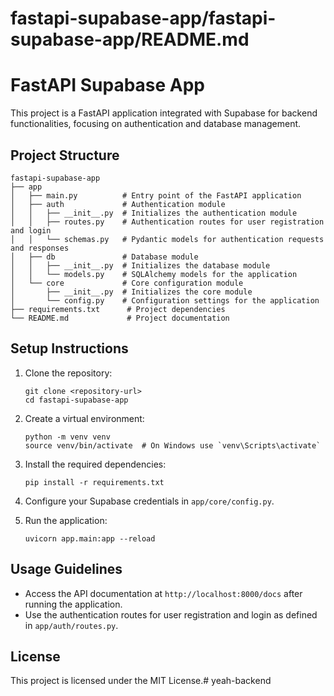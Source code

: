 # fastapi-supabase-app/fastapi-supabase-app/README.md

# FastAPI Supabase App

This project is a FastAPI application integrated with Supabase for backend functionalities, focusing on authentication and database management.

## Project Structure

```
fastapi-supabase-app
├── app
│   ├── main.py          # Entry point of the FastAPI application
│   ├── auth             # Authentication module
│   │   ├── __init__.py  # Initializes the authentication module
│   │   ├── routes.py    # Authentication routes for user registration and login
│   │   └── schemas.py   # Pydantic models for authentication requests and responses
│   ├── db               # Database module
│   │   ├── __init__.py  # Initializes the database module
│   │   └── models.py    # SQLAlchemy models for the application
│   └── core             # Core configuration module
│       ├── __init__.py  # Initializes the core module
│       └── config.py    # Configuration settings for the application
├── requirements.txt      # Project dependencies
└── README.md             # Project documentation
```

## Setup Instructions

1. Clone the repository:
   ```
   git clone <repository-url>
   cd fastapi-supabase-app
   ```

2. Create a virtual environment:
   ```
   python -m venv venv
   source venv/bin/activate  # On Windows use `venv\Scripts\activate`
   ```

3. Install the required dependencies:
   ```
   pip install -r requirements.txt
   ```

4. Configure your Supabase credentials in `app/core/config.py`.

5. Run the application:
   ```
   uvicorn app.main:app --reload
   ```

## Usage Guidelines

- Access the API documentation at `http://localhost:8000/docs` after running the application.
- Use the authentication routes for user registration and login as defined in `app/auth/routes.py`.

## License

This project is licensed under the MIT License.# yeah-backend
